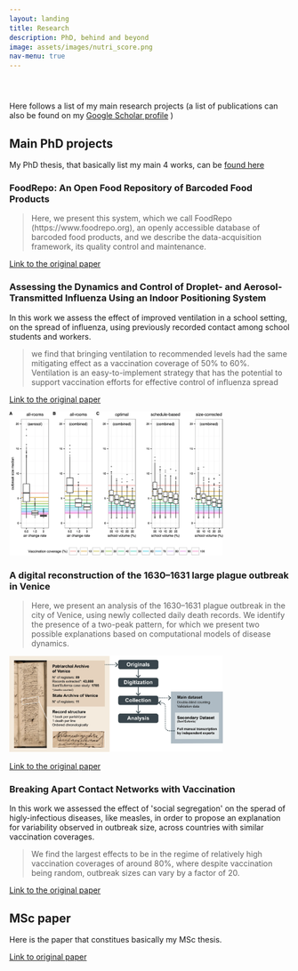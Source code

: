 ```yaml
---
layout: landing
title: Research
description: PhD, behind and beyond
image: assets/images/nutri_score.png
nav-menu: true
---
```


<!-- Main -->
<div id="main" class="alt">

<!-- One -->
<section id="one">
	<div class="inner">
		<header class="major">		</header>
			Here follows a list of my main research projects 
			(a list of publications can also be found on my <a href="https://scholar.google.com/citations?user=DYC1LN8AAAAJ&hl=en">Google Scholar profile</a> )
		<h2>Main PhD projects</h2>
			My PhD thesis, that basically list my main 4 works, can be <a href="https://infoscience.epfl.ch/record/277118"> found here </a>  
			<h3>FoodRepo: An Open Food Repository of Barcoded Food Products</h3>
			<blockquote>
				Here, we present this system, which we call FoodRepo (https://www.foodrepo.org), an openly accessible database of barcoded food products, and we describe the data-acquisition framework, its quality control and maintenance.
			</blockquote>
			<!-- <img src="assets/images/foodrepo_fig2.gif" style="width: 40vw" /> -->
			<a href="https://www.frontiersin.org/articles/10.3389/fnut.2018.00057/full"> Link to the original paper</a>
			<h3> Assessing the Dynamics and Control of Droplet- and Aerosol-Transmitted Influenza Using an Indoor Positioning System </h3>			
			<p>In this work we assess the effect of improved ventilation in a school setting, on the spread of influenza, using previously recorded contact among school students and workers.
				<blockquote> we find that bringing ventilation to recommended levels had the same mitigating effect as a vaccination coverage of 50% to 60%. Ventilation is an easy-to-implement strategy that has the potential to support vaccination efforts for effective control of influenza spread</blockquote>
			<a href="https://www.nature.com/articles/s41598-019-38825-y"> Link to the original paper </a> 
			</p>
			<img src="assets/images/influenza_paper_Fig6.webp" style="width: 40vw" />
			<h3>A digital reconstruction of the 1630–1631 large plague outbreak in Venice</h3>
			<blockquote>
				Here, we present an analysis of the 1630–1631 plague outbreak in the city of Venice, using newly collected daily death records. We identify the presence of a two-peak pattern, for which we present two possible explanations based on computational models of disease dynamics. 
			</blockquote>
			<img src="assets/images/plague_fig1.webp" style="width: 40vw" />
			<p><a href="https://www.nature.com/articles/s41598-020-74775-6"> Link to the original paper</a></p>
			<h3>Breaking Apart Contact Networks with Vaccination</h3>
				<p>In this work we assessed the effect of 'social segregation' on the sperad of higly-infectious diseases, like measles,  in order to propose an explanation for variability observed in outbreak size, across countries with similar vaccination coverages.</p>
				<blockquote> We find the largest effects to be in the regime of relatively high vaccination coverages of around 80%, where despite vaccination being random, outbreak sizes can vary by a factor of 20.</blockquote>
				<a href="https://www.biorxiv.org/content/10.1101/2020.03.01.971630v1.abstract"> Link to the original paper</a>
	<h2> MSc paper </h2>
		Here is the paper that constitues basically my MSc thesis.
		<p><a href="https://arxiv.org/abs/1304.0404">Link to original paper</a> </p>
	</div>
	


<!-- Content -->



</section>

</div>

